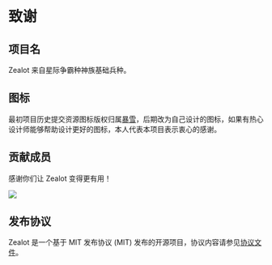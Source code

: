 # 致谢

## 项目名

Zealot 来自星际争霸种神族基础兵种。

## 图标

最初项目历史提交资源图标版权归属[暴雪](https://www.blizzard.com)，后期改为自己设计的图标，如果有热心设计师能够帮助设计更好的图标，本人代表本项目表示衷心的感谢。

## 贡献成员

感谢你们让 Zealot 变得更有用！

<a href="https://github.com/tryzealot/zealot/graphs/contributors">
  <img src="https://contrib.rocks/image?repo=tryzealot/zealot" />
</a>

## 发布协议

Zealot 是一个基于 MIT 发布协议 (MIT) 发布的开源项目，协议内容请参见[协议文件](https://github.com/tryzealot/zealot/blob/develop/LICENSE)。
